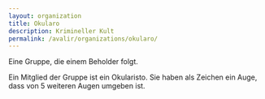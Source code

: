 ```yaml
---
layout: organization
title: Okularo
description: Krimineller Kult
permalink: /avalir/organizations/okularo/
---
```


Eine Gruppe, die einem Beholder folgt.

Ein Mitglied der Gruppe ist ein Okularisto. Sie haben als Zeichen ein Auge, dass von 5 weiteren Augen umgeben ist.
